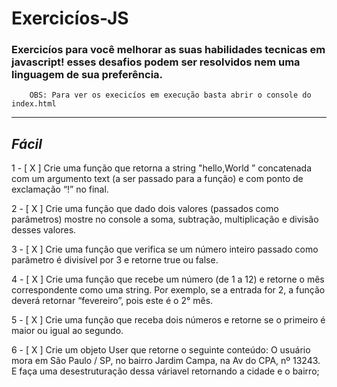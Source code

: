 <h1><strong>Exercicíos-JS</strong></h1>
<h3>Exercicíos para você melhorar as suas habilidades tecnicas em javascript! esses desafios podem ser resolvidos nem uma linguagem de sua preferência.

<strong></strong></h3>

```
    OBS: Para ver os execicíos em execução basta abrir o console do index.html
```

---

## ***Fácil***

1 - [ X ] Crie uma função que retorna a string "hello,World ” concatenada com um argumento text (a ser passado para a função) e com ponto de exclamação “!” no final.

2 - [ X ] Crie uma função que dado dois valores (passados como parâmetros) mostre no console a soma, subtração, multiplicação e divisão desses valores.

3 - [ X ] Crie uma função que verifica se um número inteiro passado como parâmetro é divisível por 3 e retorne true ou false.

4 - [ X ] Crie uma função que recebe um número (de 1 a 12) e retorne o mês correspondente como uma string. Por exemplo, se a entrada for 2, a função deverá retornar “fevereiro”, pois este é o 2° mês.

5 - [ X ] Crie uma função que receba dois números e retorne se o primeiro é maior ou igual ao segundo.

6 - [ X ] Crie um  objeto User que retorne o seguinte conteúdo: O usuário mora em São Paulo / SP, no bairro Jardim Campa, na Av do CPA, nº 13243. E faça uma desestruturação dessa váriavel retornando a cidade e o bairro;

